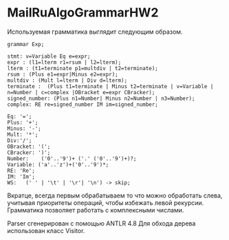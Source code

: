 # MailRuAlgoGrammarHW2

Используемая грамматика выглядит следующим образом.

```
grammar Exp;

stmt: v=Variable Eq e=expr;
expr : (l1=lterm r1=rsum | l2=lterm);
lterm : (t1=terminate p1=multdiv | t2=terminate);
rsum : (Plus e1=expr|Minus e2=expr);
multdiv : (Mult l=lterm | Div d=lterm);
terminate :  (Plus t1=terminate | Minus t2=terminate | v=Variable | n=Number | c=complex |OBracket e=expr CBracker);
signed_number: (Plus n1=Number| Minus n2=Number | n3=Number);
complex: RE re=signed_number IM im=signed_number;

Eq: '=';
Plus: '+';
Minus: '-';
Mult: '*';
Div:'/';
OBracket: '(';
CBracker: ')';
Number:    ('0'..'9')+ ('.' ('0'..'9')+)?;
Variable: ('a'..'z')+('0'..'9')*;
RE: 'Re';
IM: 'Im';
WS:   (' ' | '\t' | '\r'| '\n') -> skip;

```
Вкратце, всегда первым обрабатываем то что можно обработать слева, учитывая приоритеты операций, чтобы избежать левой рекурсии.
Грамматика позволяет работать с комплексными числами.

Parser сгенерирован с помощью ANTLR 4.8
Для обхода дерева использован класс Visitor.
